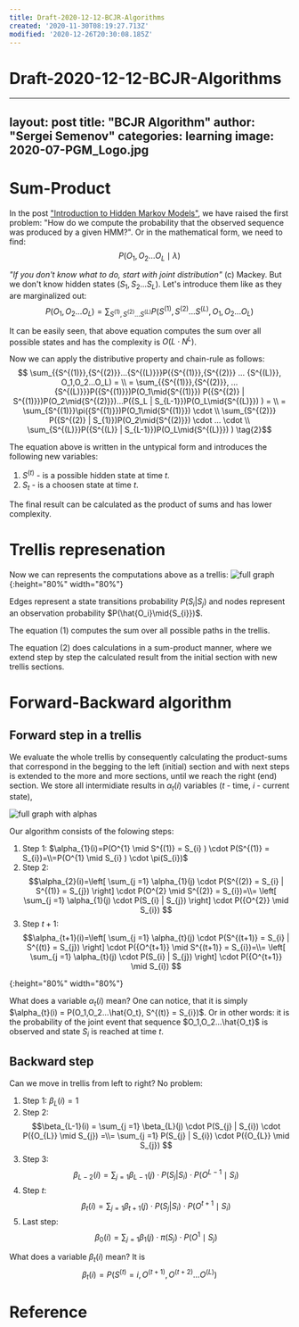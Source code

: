 ```yaml
---
title: Draft-2020-12-12-BCJR-Algorithms
created: '2020-11-30T08:19:27.713Z'
modified: '2020-12-26T20:30:08.185Z'
---
```


# Draft-2020-12-12-BCJR-Algorithms


---
layout: post
title: "BCJR Algorithm"
author: "Sergei Semenov"
categories: learning
image: 2020-07-PGM_Logo.jpg
---

# Sum-Product 
In the post ["Introduction to Hidden Markov Models"](https://simonrus.github.io/about/learning/Introduction-to-HMM.html), we have raised the first problem: "How do we compute the probability that the observed sequence was produced by a given HMM?". Or in the mathematical form, we need to find:
$$P(O_1,O_2...O_L \mid \lambda)$$

_"If you don't know what to do, start with joint distribution"_ (c) Mackey. But we don't know hidden states ($S_1, S_2 ... S_L$). Let's introduce them like as they are marginalized out:
$$P(O_1,O_2...O_L) = 
\sum_{{S^{(1)}},{S^{(2)}}...{S^{(L)}}}P({S^{(1)}},{S^{(2)}} ... {S^{(L)}}, O_1,O_2...O_L) \tag{1} $$

It can be easily seen, that above equation computes the sum over all possible states and has the complexity is $O(L \cdot N^{L})$. 

Now we can apply the distributive property and chain-rule as follows:
$$ \sum_{{S^{(1)}},{S^{(2)}}...{S^{(L)}}}P({S^{(1)}},{S^{(2)}} ... {S^{(L)}}, O_1,O_2...O_L) = \\
= \sum_{{S^{(1)}},{S^{(2)}}, ... {S^{(L)}}}P({S^{(1)}})P(O_1\mid{S^{(1)}}) P({S^{(2)} | S^{(1)}})P(O_2\mid{S^{(2)}})...P({S_L | S_{L-1}})P(O_L\mid{S^{(L)}}) ) = \\
= \sum_{S^{(1)}}\pi({S^{(1)}})P(O_1\mid{S^{(1)}}) \cdot \\ \sum_{S^{(2)}} P({S^{(2)} | S_{1}})P(O_2\mid{S^{(2)}}) \cdot ... \cdot \\ \sum_{S^{(L)}}P({S^{(L)} | S_{L-1}})P(O_L\mid{S^{(L)}}) ) \tag{2}$$

The equation above is written in the untypical form and introduces the following new variables:
1. $S^{(t)}$ - is a possible hidden state at time $t$.
2. $S_t$ - is a choosen state at time $t$.

The final result can be calculated as the product of sums and has lower complexity.

# Trellis represenation
Now we can represents the computations above as a trellis:
![full graph](https://simonrus.github.io/about/assets/img/2020-12_BCJR_Trellis.svg "Graph"){:height="80%" width="80%"}

Edges represent a state transitions probability   $P(S_{i} | S_{j})$ and nodes represent an observation probability $P(\hat{O_i}\mid{S_{i}})$.

The equation (1) computes the sum over all possible paths in the trellis.  

The equation (2) does calculations in a  sum-product manner, where we extend step by step the calculated result from the initial section with new trellis sections. 

# Forward-Backward algorithm 
## Forward step in a trellis
We evaluate the whole trellis by consequently calculating the product-sums that correspond in the begging to the left (initial) section and with next steps is extended to the more and more sections, until we reach the right (end) section. We store all intermidiate results in $\alpha_{t}(i)$ variables ($t$ - time, $i$ - current state),

![full graph with alphas](https://simonrus.github.io/about/assets/img/2020-12_BCJR_Trellis_Alphas.svg "Graph")

Our algorithm consists of the folowing steps:
1. Step 1: $\alpha_{1}(i)=P(O^{1} \mid S^{(1)} = S_{i} ) \cdot P(S^{(1)} = S_{i})=\\=P(O^{1} \mid S_{i} ) \cdot \pi(S_{i})$
2. Step 2: 
$$\alpha_{2}(i)=\left[ \sum_{j =1} \alpha_{1}(j) \cdot P(S^{(2)} = S_{i} | S^{(1)} = S_{j}) \right] \cdot P(O^{2} \mid S^{(2)} = S_{i})=\\=
\left[ \sum_{j =1} \alpha_{1}(j) \cdot P(S_{i} | S_{j}) \right] \cdot P({O^{2}} \mid S_{i}) 
$$
2. Step $t+1$:
$$\alpha_{t+1}(i)=\left[ \sum_{j =1} \alpha_{t}(j) \cdot P(S^{(t+1)} = S_{i} | S^{(t)} = S_{j}) \right] \cdot P({O^{t+1}} \mid S^{(t+1)} = S_{i})=\\=
\left[ \sum_{j =1} \alpha_{t}(j) \cdot P(S_{i} | S_{j}) \right] \cdot P({O^{t+1}} \mid S_{i}) 
$$

{:height="80%" width="80%"}

What does a variable $\alpha_{t}(i)$ mean? One can notice, that it is simply $\alpha_{t}(i) = P(O_1,O_2...\hat{O_t}, S^{(t)} = S_{i})$. Or in other words: it is the probability of the joint event that sequence $O_1,O_2...\hat{O_t}$ is observed and state $S_{i}$ is reached at time $t$.

## Backward step
Can we move in trellis from left to right? No problem:

1. Step 1: $\beta_{L}(i)=1$
2. Step 2: 
$$\beta_{L-1}(i) =
\sum_{j =1} \beta_{L}(j) \cdot P(S_{j} | S_{i}) \cdot P({O_{L}} \mid S_{j}) =\\=
\sum_{j =1} P(S_{j} | S_{i}) \cdot P({O_{L}} \mid S_{j})
$$
3. Step 3: 
$$\beta_{L-2}(i) = \sum_{j =1} \beta_{L-1}(j) \cdot P(S_{j} | S_{i}) \cdot P(O^{L-1} \mid S_{i}) 
$$
3. Step $t$:
$$\beta_{t}(i) =
\sum_{j =1} \beta_{t+1}(j) \cdot P(S_{j} | S_{i}) \cdot P(O^{t+1} \mid S_{i}) 
$$
4. Last step:
$$\beta_{0}(i) = 
\sum_{j =1} \beta_{1}(j) \cdot \pi(S_{j}) \cdot P(O^{1} \mid S_{j}) 
$$

What does a variable $\beta_{t}(i)$ mean? It is 
$$\beta_{t}(i) = P(S^{(t)} = i, O^{(t+1)}, O^{(t+2)}...O^{(L)})$$







# 
# Reference





